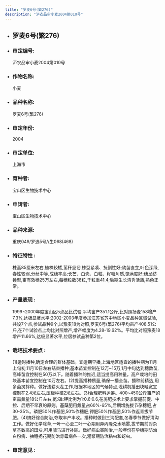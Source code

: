 ```yaml
---
title: "罗麦6号(繁276)"
description: "沪农品审小麦2004第010号"
---
```

* ## 罗麦6号(繁276)
* ###  审定编号:  
   沪农品审小麦2004第010号

*  ### 作物名称:  
   小麦

*   ###  品种名称: 
    罗麦6号(繁276)

*   ### 审定年份: 
    2004

*   ### 审定单位:  
    上海市

*   ### 育种者:  
    宝山区生物技术中心

*   ### 申请者:  
    宝山区生物技术中心

*   ### 品种来源:  
    重庆049/罗选5号//生068(468)

*   ### 特征特性 : 
    株高85厘米左右,植株较矮,茎秆坚韧,株型紧凑、抗倒性好;幼苗直立,叶色深绿,春性较弱,分蘖中等,成穗率高;长芒、白壳、白粒、籽粒角质,饱满度好;穗呈纺锤型,亩有效穗25万左右,每穗粒数38粒,千粒重41.4;后期生长清秀活熟,熟色正常。

*   ### 产量表现 : 
    1999~2000年度宝山区5点品比试验,平均亩产351.1公斤,比对照扬麦158增产7.3%,达极显著水平;2002-2003年度参加江苏省苏中地区小麦品种区域试验,共设7个点,参试品种9个,以豫麦18为对照,罗麦6号(繁276)平均亩产408.51公斤,在7个试验点上均比对照增产,增产幅度为4.28-19.62%。平均比对照豫麦18增产11.66%,达极显著水平,位居参试品种第2位。

*   ### 栽培技术要点 : 
    (1)适时播种,确定合理的群体基础。宜适期早播,上海地区适宜的播种期为11月上旬初,11月10日左右结束播种;基本苗宜控制在12万~15万,1月中旬达到穗数苗,高峰苗宜控制在50万以下。随着播种的推迟,适当提高用种量。高产栽培的田块基本苗宜控制在10万左右。(2)提高播种质量,确保一播全苗。播种前精选,用多菌灵拌种。做好浅耕灭茬工作,根据本地区的气候特点,浅耕机播田块畦宽宜控制在2.4米左右,压板种植2米左右。(3)合理肥料运筹。400~450公斤亩产的亩需氮量18公斤左右,氮:磷:钾比例为1:0.6:0.6,在施肥技术上要求掌握前促、中控、后期不早衰的原则。基蘖肥用氮量占60%-65%,后期增施拔节孕穗肥,占30-35%。磷肥50%作基肥,50%作穗肥;钾肥50%作基肥,50%作返青拔节肥。(4)搞好综合防治,夺取丰产丰收。播种时做到三沟配套,冬春季节做好清沟工作。做好化学除草,一叶一心至二叶一心期用异丙隆兑水喷雾,拔节期前对杂草基数高的田块,可用骠马进行补除。做好病虫害防治,一般年份在孕穗期防治白粉病、抽穗扬花期防治赤霉病各一次,灌浆期防治粘虫和蚜虫。

*   ### 审定意见 : 
    
